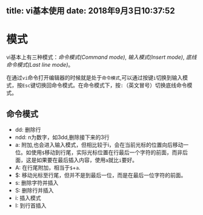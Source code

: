 title: vi基本使用
date: 2018年9月3日10:37:52
---

# 模式
vi基本上有三种模式：*命令模式(Command mode)*, *输入模式(Insert mode)*, *底线命令模式(Last line mode)*。

在通过`vi`命令打开编辑器的时候就是处于`命令模式`,可以通过按键`i`切换到输入模式，按`Esc`键切换回命令模式。在命令模式下，按`:`（英文冒号）切换底线命令模式。

## 命令模式

- dd: 删除行
- ndd: n为数字，如3dd,删除接下来的3行
- a: 附加,也会进入输入模式，但相比较于i，会在当前光标的位置向后移动一位。如使用`$`移动到行尾，实际光标位置在行最后一个字符的前面，而非后面，这是如果要在最后插入内容，使用`a`就比`i`要好。
- A: 在行尾附加，相当于`$`+`a`.
- $: 移动光标至行尾，但并不是到最后一位，而是在最后一位字符的前面。
- s: 删除字符并插入
- S: 删除行并插入
- i: 插入模式
- I: 到行首插入
